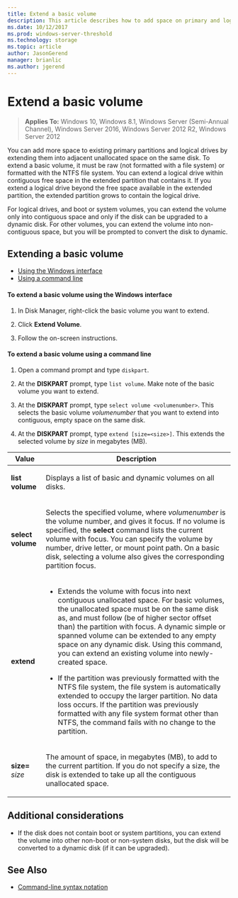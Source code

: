 ```yaml
---
title: Extend a basic volume
description: This article describes how to add space on primary and logical drives extend a basic volume
ms.date: 10/12/2017
ms.prod: windows-server-threshold 
ms.technology: storage 
ms.topic: article 
author: JasonGerend 
manager: brianlic 
ms.author: jgerend 
---
```


# Extend a basic volume

> **Applies To:** Windows 10, Windows 8.1, Windows Server (Semi-Annual Channel), Windows Server 2016, Windows Server 2012 R2, Windows Server 2012

You can add more space to existing primary partitions and logical drives by extending them into adjacent unallocated space on the same disk. To extend a basic volume, it must be raw (not formatted with a file system) or formatted with the NTFS file system. You can extend a logical drive within contiguous free space in the extended partition that contains it. If you extend a logical drive beyond the free space available in the extended partition, the extended partition grows to contain the logical drive.

For logical drives, and boot or system volumes, you can extend the volume only into contiguous space and only if the disk can be upgraded to a dynamic disk. For other volumes, you can extend the volume into non-contiguous space, but you will be prompted to convert the disk to dynamic.

## Extending a basic volume

-   [Using the Windows interface](#to-extend-a-basic-volume-using-the-windows-interface)
-   [Using a command line](#to-extend-a-basic-volume-using-a-command-line)

#### To extend a basic volume using the Windows interface

1. In Disk Manager, right-click the basic volume you want to extend.

2. Click **Extend Volume**.

3. Follow the on-screen instructions.

#### To extend a basic volume using a command line

1. Open a command prompt and type `diskpart`.

2. At the **DISKPART** prompt, type `list volume`. Make note of the basic volume you want to extend.

3. At the **DISKPART** prompt, type `select volume <volumenumber>`. This selects the basic volume *volumenumber* that you want to extend into contiguous, empty space on the same disk.

4. At the **DISKPART** prompt, type `extend [size=<size>]`. This extends the selected volume by *size* in megabytes (MB).

| Value | Description |
| --- | --- |
| <p>**list volume**</p> | <p>Displays a list of basic and dynamic volumes on all disks.</p> |
| <p>**select volume**</p> | <p>Selects the specified volume, where <em>volumenumber</em> is the volume number, and gives it focus. If no volume is specified, the **select** command lists the current volume with focus. You can specify the volume by number, drive letter, or mount point path. On a basic disk, selecting a volume also gives the corresponding partition focus.</p> |
| <p>**extend**</p> | <p><ul><li>Extends the volume with focus into next contiguous unallocated space. For basic volumes, the unallocated space must be on the same disk as, and must follow (be of higher sector offset than) the partition with focus. A dynamic simple or spanned volume can be extended to any empty space on any dynamic disk. Using this command, you can extend an existing volume into newly-created space.</p></li ><p><li>If the partition was previously formatted with the NTFS file system, the file system is automatically extended to occupy the larger partition. No data loss occurs. If the partition was previously formatted with any file system format other than NTFS, the command fails with no change to the partition.</p></li></ul>|
| <p>**size=** <em>size</em></p> | <p>The amount of space, in megabytes (MB), to add to the current partition. If you do not specify a size, the disk is extended to take up all the contiguous unallocated space.</p> |

## Additional considerations

-   If the disk does not contain boot or system partitions, you can extend the volume into other non-boot or non-system disks, but the disk will be converted to a dynamic disk (if it can be upgraded).

## See Also

-   [Command-line syntax notation](https://technet.microsoft.com/library/cc742449(v=ws.11).aspx)
